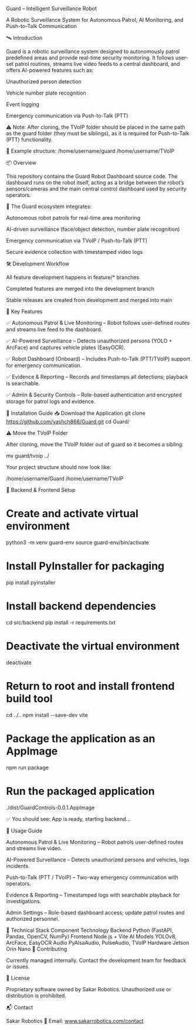 Guard – Intelligent Surveillance Robot

A Robotic Surveillance System for Autonomous Patrol, AI Monitoring, and Push-to-Talk Communication

🛰️ Introduction

Guard is a robotic surveillance system designed to autonomously patrol predefined areas and provide real-time security monitoring. It follows user-set patrol routines, streams live video feeds to a central dashboard, and offers AI-powered features such as:

Unauthorized person detection

Vehicle number plate recognition

Event logging

Emergency communication via Push-to-Talk (PTT)

⚠️ Note: After cloning, the TVoIP folder should be placed in the same path as the guard folder (they must be siblings), as it is required for Push-to-Talk (PTT) functionality.

📁 Example structure:
/home/username/guard
/home/username/TVoIP

📦 Overview

This repository contains the Guard Robot Dashboard source code. The dashboard runs on the robot itself, acting as a bridge between the robot’s sensors/cameras and the main central control dashboard used by security operators.

🔗 The Guard ecosystem integrates:

Autonomous robot patrols for real-time area monitoring

AI-driven surveillance (face/object detection, number plate recognition)

Emergency communication via TVoIP / Push-to-Talk (PTT)

Secure evidence collection with timestamped video logs

🛠️ Development Workflow

All feature development happens in feature/* branches

Completed features are merged into the development branch

Stable releases are created from development and merged into main

🌟 Key Features

✅ Autonomous Patrol & Live Monitoring – Robot follows user-defined routes and streams live feed to the dashboard.

✅ AI-Powered Surveillance – Detects unauthorized persons (YOLO + ArcFace) and captures vehicle plates (EasyOCR).

✅ Robot Dashboard (Onboard) – Includes Push-to-Talk (PTT/TVoIP) support for emergency communication.

✅ Evidence & Reporting – Records and timestamps all detections; playback is searchable.

✅ Admin & Security Controls – Role-based authentication and encrypted storage for patrol logs and evidence.

🧰 Installation Guide
📥 Download the Application
git clone https://github.com/yashch866/Guard.git
cd Guard/

⚠️ Move the TVoIP Folder

After cloning, move the TVoIP folder out of guard so it becomes a sibling:

mv guard/tvoip ../


Your project structure should now look like:

/home/username/Guard
/home/username/TVoIP

🧪 Backend & Frontend Setup
# Create and activate virtual environment
python3 -m venv guard-env
source guard-env/bin/activate

# Install PyInstaller for packaging
pip install pyinstaller

# Install backend dependencies
cd src/backend
pip install -r requirements.txt

# Deactivate the virtual environment
deactivate

# Return to root and install frontend build tool
cd ../..
npm install --save-dev vite

# Package the application as an AppImage
npm run package

# Run the packaged application
./dist/GuardControls-0.0.1.AppImage


✅ You should see: App is ready, starting backend...

🚀 Usage Guide

Autonomous Patrol & Live Monitoring – Robot patrols user-defined routes and streams live video.

AI-Powered Surveillance – Detects unauthorized persons and vehicles, logs incidents.

Push-to-Talk (PTT / TVoIP) – Two-way emergency communication with operators.

Evidence & Reporting – Timestamped logs with searchable playback for investigations.

Admin Settings – Role-based dashboard access; update patrol routes and authorized personnel.

🧱 Technical Stack
Component	Technology
Backend	Python (FastAPI, Pandas, OpenCV, NumPy)
Frontend	Node.js + Vite
AI Models	YOLOv8, ArcFace, EasyOCR
Audio	PyAlsaAudio, PulseAudio, TVoIP
Hardware	Jetson Orin Nano
🤝 Contributing

Currently managed internally. Contact the development team for feedback or issues.

📜 License

Proprietary software owned by Sakar Robotics. Unauthorized use or distribution is prohibited.

📬 Contact

Sakar Robotics
📧 Email: www.sakarrobotics.com/contact
